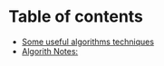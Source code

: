# Table of contents

* [Some useful algorithms techniques](README.md)
* [Algorith Notes:](Count\_Number\_of\_Substrings\_1/README.md)
